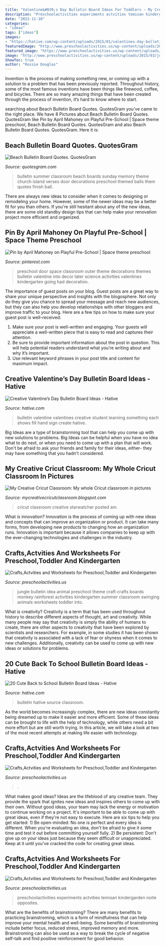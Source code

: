 ```yaml
---
title: "Valentine&#039;s Day Bulletin Board Ideas For Toddlers ~ My Creative Cricut Classroom: My Whole Cricut Classroom In Pictures"
description: "Preschoolactivities experiments actvities temisan kindergarden noite opposites"
date: "2022-11-10"
categories:
- "ideas"
tags: ["ideas"]
images:
- "https://hative.com/wp-content/uploads/2015/01/valentines-day-bulletin-board/1-valentines-day-bulletin-board.jpg"
featuredImage: "http://www.preschoolactivities.us/wp-content/uploads/2016/09/day-and-night-bulletin-board-idea-for-kids-4.jpg"
featured_image: "https://www.preschoolactivities.us/wp-content/uploads/2017/10/corn-bulletin-board-idea.jpg"
image: "http://www.preschoolactivities.us/wp-content/uploads/2015/03/jungle-bulletin-board-3.jpg"
ShowToc: true
author: "Rossie Douglas"
---
```



Invention is the process of making something new, or coming up with a solution to a problem that has been previously reported. Throughout history, some of the most famous inventions have been things like firewood, coffee, and bicycles. There are so many amazing things that have been created through the process of invention, it’s hard to know where to start.

	

		
searching about Beach Bulletin Board Quotes. QuotesGram you've came to the right place. We have 8 Pictures about Beach Bulletin Board Quotes. QuotesGram like Pin by April Mahoney on Playful Pre-School | Space theme preschool, Beach Bulletin Board Quotes. QuotesGram and also Beach Bulletin Board Quotes. QuotesGram. Here it is:
		
    
## Beach Bulletin Board Quotes. QuotesGram

<img loading=lazy src="https://cdn.quotesgram.com/img/41/99/2109001970-eb7baabf425cf6d5c70e71fb057d71c9.jpg" onerror="this.onerror=null;this.src='https://tse1.mm.bing.net/th?id=OIP.Ll4J4zd07GGNk8UM8D-ThQHaJ6&amp;pid=15.1';" alt="Beach Bulletin Board Quotes. QuotesGram">

_Source: quotesgram.com_

>bulletin summer classroom beach boards sunday memory theme church island verses door decorations preschool themed balls them quotes finish ball. 

	

There are always new ideas to consider when it comes to designing or remodeling your home. However, some of the newer ideas may be a better fit for you than others. If you're still hesitant about any of the new ideas, there are some old standby design tips that can help make your renovation project more efficient and organized.

    
## Pin By April Mahoney On Playful Pre-School | Space Theme Preschool

<img loading=lazy src="https://i.pinimg.com/originals/ba/f5/bb/baf5bb2f35b66dff22d97db1e48cf82c.jpg" onerror="this.onerror=null;this.src='https://tse4.mm.bing.net/th?id=OIP.PxFVmDVRjnv4M5zybxOICwHaJ4&amp;pid=15.1';" alt="Pin by April Mahoney on Playful Pre-School | Space theme preschool">

_Source: pinterest.com_

>preschool door space classroom outer theme decorations themes bulletin valentine into decor later science activities valentines kindergarten going had decoration. 

	

The importance of guest posts on your blog.
Guest posts are a great way to share your unique perspective and insights with the blogosphere. Not only do they give you chance to spread your message and reach new audiences, but they can also help you develop relationships with other bloggers and improve traffic to your blog. Here are a few tips on how to make sure your guest post is well-received: 
1. Make sure your post is well-written and engaging. Your guests will appreciate a well-written piece that is easy to read and captures their attention. 
2. Be sure to provide important information about the post in question. This will help potential readers understand what you’re writing about and why it’s important. 
3. Use relevant keyword phrases in your post title and content for maximum impact.

    
## Creative Valentine’s Day Bulletin Board Ideas - Hative

<img loading=lazy src="https://hative.com/wp-content/uploads/2015/01/valentines-day-bulletin-board/1-valentines-day-bulletin-board.jpg" onerror="this.onerror=null;this.src='https://tse3.mm.bing.net/th?id=OIP.YlFGf5SMCKSY4rBqUu092wHaOR&amp;pid=15.1';" alt="Creative Valentine’s Day Bulletin Board Ideas - Hative">

_Source: hative.com_

>bulletin valentine valentines creative student learning something each shows fill hand sign create hative. 

	

Big Ideas are a type of brainstorming tool that can help you come up with new solutions to problems. Big Ideas can be helpful when you have no idea what to do next, or when you need to come up with a plan that will work. Don't be afraid to ask your friends and family for their ideas, either- they may have something that you hadn't considered.

    
## My Creative Cricut Classroom: My Whole Cricut Classroom In Pictures

<img loading=lazy src="http://2.bp.blogspot.com/_v8tmVUsPtkU/TOJfdUjZ8gI/AAAAAAAAAEk/Om2JXCaqR68/s1600/100_1074.jpg" onerror="this.onerror=null;this.src='https://tse4.mm.bing.net/th?id=OIP.FJUqg3oReA0uPBakVtWQ5wHaJ4&amp;pid=15.1';" alt="My Creative Cricut Classroom: My whole Cricut classroom in pictures">

_Source: mycreativecricutclassroom.blogspot.com_

>cricut classroom creative starwatcher posted am. 

	

What is innovation?
Innovation is the process of coming up with new ideas and concepts that can improve an organization or product. It can take many forms, from developing new products to changing how an organization runs. Innovation is important because it allows companies to keep up with the ever-changing technologies and challenges in the industry.

    
## Crafts,Actvities And Worksheets For Preschool,Toddler And Kindergarten

<img loading=lazy src="http://www.preschoolactivities.us/wp-content/uploads/2015/03/jungle-bulletin-board-3.jpg" onerror="this.onerror=null;this.src='https://tse2.mm.bing.net/th?id=OIP.fwCQzJz4NG5PwpFbfi2DuAHaJ6&amp;pid=15.1';" alt="Crafts,Actvities and Worksheets for Preschool,Toddler and Kindergarten">

_Source: preschoolactivities.us_

>jungle bulletin idea animal preschool theme craft crafts boards monkey rainforest activities kindergarten summer classroom swinging animals worksheets toddler into. 

	

What is creativity?
Creativity is a term that has been used throughout history to describe different aspects of thought, art and creativity. While many people may say that creativity is simply the ability of humans to create, there are other aspects to creativity that have been explored by scientists and researchers. For example, in some studies it has been shown that creativity is associated with a lack of fear or shyness when it comes to new challenges. Additionally, creativity can be used to come up with new ideas or solutions for problems.

    
## 20 Cute Back To School Bulletin Board Ideas - Hative

<img loading=lazy src="https://hative.com/wp-content/uploads/2014/06/back-to-school-ideas/3-what-a-great-catch.jpg" onerror="this.onerror=null;this.src='https://tse3.mm.bing.net/th?id=OIP.iK6C6Y7GR1fRG6n2U9j6yAHaFj&amp;pid=15.1';" alt="20 Cute Back to School Bulletin Board Ideas - Hative">

_Source: hative.com_

>bulletin hative source classroom. 

	

As the world becomes increasingly complex, there are new ideas constantly being dreamed up to make it easier and more efficient. Some of these ideas can be brought to life with the help of technology, while others need a bit more effort but are still worth trying. In this article, we will take a look at two of the most recent attempts at making life easier with technology.

    
## Crafts,Actvities And Worksheets For Preschool,Toddler And Kindergarten

<img loading=lazy src="https://www.preschoolactivities.us/wp-content/uploads/2017/10/corn-bulletin-board-idea.jpg" onerror="this.onerror=null;this.src='https://tse2.mm.bing.net/th?id=OIP.puNMZ4jDocilDcm399LDfAHaNJ&amp;pid=15.1';" alt="Crafts,Actvities and Worksheets for Preschool,Toddler and Kindergarten">

_Source: preschoolactivities.us_

>. 

	

What makes good ideas?
Ideas are the lifeblood of any creative team. They provide the spark that ignites new ideas and inspires others to come up with their own. Without good ideas, your team may lack the energy or motivation to continue working on a project. It's important to be able to come up with great ideas, even if they're not easy to execute. Here are six tips to help you get started: 1) Be open-minded: No one is perfect and every idea is different. When you're evaluating an idea, don't be afraid to give it some time and test it out before committing yourself fully. 2) Be persistent: Don't give up on your ideas just because they seem difficult or unappreciated. Keep at it until you've cracked the code for creating great ideas.

    
## Crafts,Actvities And Worksheets For Preschool,Toddler And Kindergarten

<img loading=lazy src="http://www.preschoolactivities.us/wp-content/uploads/2016/09/day-and-night-bulletin-board-idea-for-kids-4.jpg" onerror="this.onerror=null;this.src='https://tse2.mm.bing.net/th?id=OIP.YOOstkS6noE5NIDlNXja1AHaHa&amp;pid=15.1';" alt="Crafts,Actvities and Worksheets for Preschool,Toddler and Kindergarten">

_Source: preschoolactivities.us_

>preschoolactivities experiments actvities temisan kindergarden noite opposites. 

	

What are the benefits of brainstroming?
There are many benefits to practicing brainstroming, which is a form of mindfulness that can help improve your mental health and well-being. Some benefits of brainstroming include better focus, reduced stress, improved memory and more. Brainstroming can also be used as a way to break the cycle of negative self-talk and find positive reinforcement for good behavior.

